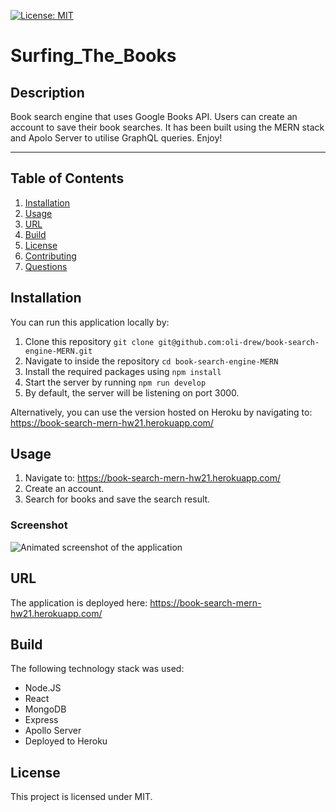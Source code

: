 [![License: MIT](https://img.shields.io/badge/License-MIT-yellow.svg)](https://opensource.org/licenses/MIT)

# Surfing_The_Books

## Description

Book search engine that uses Google Books API. Users can create an account to save their book searches.
It has been built using the MERN stack and Apolo Server to utilise GraphQL queries. Enjoy!

---

## Table of Contents

1. [Installation](#installation)
2. [Usage](#usage)
3. [URL](#url)
4. [Build](#build)
5. [License](#license)
6. [Contributing](#contributing)
7. [Questions](#questions)

## Installation

You can run this application locally by:

1. Clone this repository `git clone git@github.com:oli-drew/book-search-engine-MERN.git`
2. Navigate to inside the repository `cd book-search-engine-MERN`
3. Install the required packages using `npm install`
4. Start the server by running `npm run develop`
5. By default, the server will be listening on port 3000.

Alternatively, you can use the version hosted on Heroku by navigating to: https://book-search-mern-hw21.herokuapp.com/

## Usage

1. Navigate to: https://book-search-mern-hw21.herokuapp.com/
2. Create an account.
3. Search for books and save the search result.

### Screenshot

![Animated screenshot of the application](/assets/animated-screenshot.gif)

## URL

The application is deployed here: https://book-search-mern-hw21.herokuapp.com/

## Build

The following technology stack was used:

- Node.JS
- React
- MongoDB
- Express
- Apollo Server
- Deployed to Heroku

## License

This project is licensed under MIT.